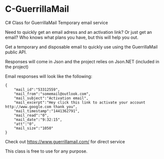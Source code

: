 # C-GuerrillaMail
C# Class for GuerrillaMail Temporary email service

Need to quickly get an email adress and an activation link? Or just get an email? Who knows what plans you have, but this will help you out.

Get a temporary and disposable email to quickly use using the GuerrillaMail public API.

Responses will come in Json and the project relies on Json.NET (included in the project)

Email responses will look like the following:

```
{
    "mail_id":"53312559",
    "mail_from":"somemail@outlook.com",
    "mail_subject":"Activation email",
    "mail_excerpt":"Hey click this link to activate your account http://www.google.com thank you",
    "mail_timestamp":"1441362791",
    "mail_read":"0",
    "mail_date":"9:32:15",
    "att":"0",
    "mail_size":"1050"
}
```

Check out https://www.guerrillamail.com/ for direct service

This class is free to use for any purpose.
